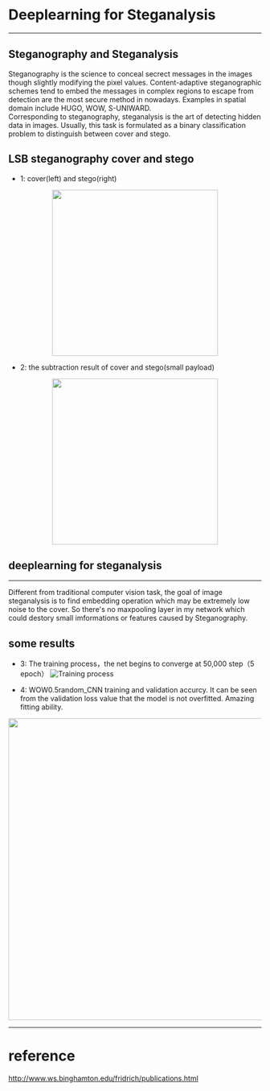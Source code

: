 #  Deeplearning for Steganalysis

***
## Steganography and Steganalysis



Steganography is the science to conceal secrect messages in the images though slightly modifying the pixel values. Content-adaptive steganographic schemes tend to embed the messages in complex regions to escape from detection are the most secure method in nowadays. Examples in spatial domain include HUGO, WOW, S-UNIWARD.   
Corresponding to steganography, steganalysis is the art of detecting hidden data in images. Usually, this task is formulated as a binary classification problem to distinguish between cover and stego. 


## LSB steganography cover and stego

* 1: cover(left) and stego(right)
<div align=center><img height="330" src="https://github.com/jiangszzzzz/CAECNNcode/blob/master/data/coverstego.jpg?raw=true"/></div>



* 2: the subtraction result of cover and stego(small payload)
<div align=center><img height="330" src="https://github.com/jiangszzzzz/CAECNNcode/blob/master/data/subtraction.jpg?raw=true"/></div>


## deeplearning for steganalysis

***
Different from traditional computer vision task, the goal of image steganalysis is to find embedding operation which may be extremely low noise to the cover. So there's no maxpooling layer in my network which could destory small imformations or features caused by Steganography.


## some results

* 3: The training process，the net begins to converge at 50,000 step（5 epoch） 
![Training process](https://github.com/jiangszzzzz/CAECNNcode/blob/master/data/S-UNIWARD0.2.png?raw=true)

* 4: WOW0.5random_CNN training and validation accurcy. It can be seen from the validation loss value that the model is not overfitted. Amazing fitting ability.

<div align=center><img weight=450 height=600 src="https://github.com/jiangszzzzz/CAECNNcode/blob/master/data/WOW0.5random_CNN.png?raw=true"/></div>

***
# reference
<http://www.ws.binghamton.edu/fridrich/publications.html>





